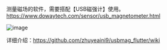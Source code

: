 测量磁场的软件，需要搭配【USB磁强计】使用。
https://www.dowaytech.com/sensor/usb_magnetometer.html

![image](https://github.com/user-attachments/assets/8245d3ba-7f54-4052-951d-0c19e8999f32)


详细介绍：https://github.com/zhuyeaini9/usbmag_flutter/wiki
